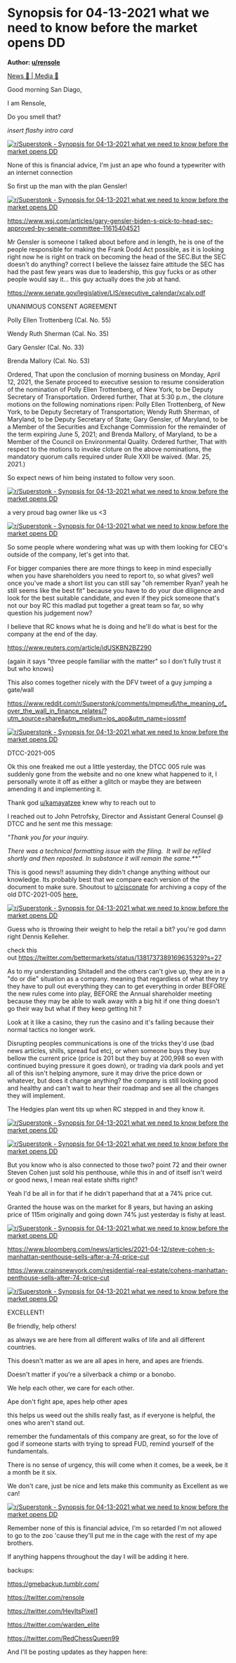 Synopsis for 04-13-2021 what we need to know before the market opens DD
=======================================================================

**Author: [u/rensole](https://www.reddit.com/user/rensole/)**

[News 📰 | Media 📱](https://www.reddit.com/r/Superstonk/search?q=flair_name%3A%22News%20%F0%9F%93%B0%20%7C%20Media%20%F0%9F%93%B1%22&restrict_sr=1)

Good morning San Diago,

I am Rensole,

Do you smell that?

*insert flashy intro card*

[![r/Superstonk - Synopsis for 04-13-2021 what we need to know before the market opens DD](https://preview.redd.it/yn3ku953hws61.png?width=680&format=png&auto=webp&s=c3be58358ef589f22712d8c9399b5076a7b04023)](https://preview.redd.it/yn3ku953hws61.png?width=680&format=png&auto=webp&s=c3be58358ef589f22712d8c9399b5076a7b04023)

None of this is financial advice, I'm just an ape who found a typewriter with an internet connection

So first up the man with the plan Gensler!

[![r/Superstonk - Synopsis for 04-13-2021 what we need to know before the market opens DD](https://preview.redd.it/gek1046fhws61.png?width=960&format=png&auto=webp&s=4fb77eca4040a6e4f95e25df7cc3c3e070cb1d66)](https://preview.redd.it/gek1046fhws61.png?width=960&format=png&auto=webp&s=4fb77eca4040a6e4f95e25df7cc3c3e070cb1d66)

<https://www.wsj.com/articles/gary-gensler-biden-s-pick-to-head-sec-approved-by-senate-committee-11615404521>

Mr Gensler is someone I talked about before and in length, he is one of the people responsible for making the Frank Dodd Act possible, as it is looking right now he is right on track on becoming the head of the SEC.But the SEC doesn't do anything? correct I believe the laissez faire attitude the SEC has had the past few years was due to leadership, this guy fucks or as other people would say it... this guy actually does the job at hand.

<https://www.senate.gov/legislative/LIS/executive_calendar/xcalv.pdf>

UNANIMOUS CONSENT AGREEMENT

Polly Ellen Trottenberg (Cal. No. 55)

Wendy Ruth Sherman (Cal. No. 35)

Gary Gensler (Cal. No. 33)

Brenda Mallory (Cal. No. 53)

Ordered, That upon the conclusion of morning business on Monday, April 12, 2021, the Senate proceed to executive session to resume consideration of the nomination of Polly Ellen Trottenberg, of New York, to be Deputy Secretary of Transportation. Ordered further, That at 5:30 p.m., the cloture motions on the following nominations ripen: Polly Ellen Trottenberg, of New York, to be Deputy Secretary of Transportation; Wendy Ruth Sherman, of Maryland, to be Deputy Secretary of State; Gary Gensler, of Maryland, to be a Member of the Securities and Exchange Commission for the remainder of the term expiring June 5, 2021; and Brenda Mallory, of Maryland, to be a Member of the Council on Environmental Quality. Ordered further, That with respect to the motions to invoke cloture on the above nominations, the mandatory quorum calls required under Rule XXII be waived. (Mar. 25, 2021.)

So expect news of him being instated to follow very soon.

[![r/Superstonk - Synopsis for 04-13-2021 what we need to know before the market opens DD](https://preview.redd.it/l8jen1u7iws61.png?width=1125&format=png&auto=webp&s=8e322b01354f0c17f57168d1e922eec0845edd0a)](https://preview.redd.it/l8jen1u7iws61.png?width=1125&format=png&auto=webp&s=8e322b01354f0c17f57168d1e922eec0845edd0a)

a very proud bag owner like us <3

[![r/Superstonk - Synopsis for 04-13-2021 what we need to know before the market opens DD](https://preview.redd.it/e6kv34vmiws61.png?width=452&format=png&auto=webp&s=5e22715c4663dfa6529510776482185288d6cb5e)](https://preview.redd.it/e6kv34vmiws61.png?width=452&format=png&auto=webp&s=5e22715c4663dfa6529510776482185288d6cb5e)

So some people where wondering what was up with them looking for CEO's outside of the company, let's get into that.

For bigger companies there are more things to keep in mind especially when you have shareholders you need to report to, so what gives? well once you've made a short list you can still say "oh remember Ryan? yeah he still seems like the best fit" because you have to do your due diligence and look for the best suitable candidate, and even if they pick someone that's not our boy RC this madlad put together a great team so far, so why question his judgement now?

I believe that RC knows what he is doing and he'll do what is best for the company at the end of the day.

<https://www.reuters.com/article/idUSKBN2BZ290>

(again it says "three people familiar with the matter" so I don't fully trust it but who knows)

This also comes together nicely with the DFV tweet of a guy jumping a gate/wall

<https://www.reddit.com/r/Superstonk/comments/mpmeu6/the_meaning_of_over_the_wall_in_finance_relates/?utm_source=share&utm_medium=ios_app&utm_name=iossmf>

[![r/Superstonk - Synopsis for 04-13-2021 what we need to know before the market opens DD](https://preview.redd.it/mmqfxb7okws61.png?width=420&format=png&auto=webp&s=825cdab366eb06cf3df9d67c029a898ce5b4fdd2)](https://preview.redd.it/mmqfxb7okws61.png?width=420&format=png&auto=webp&s=825cdab366eb06cf3df9d67c029a898ce5b4fdd2)

DTCC-2021-005

Ok this one freaked me out a little yesterday, the DTCC 005 rule was suddenly gone from the website and no one knew what happened to it, I personally wrote it off as either a glitch or maybe they are between amending it and implementing it.

Thank god [u/kamayatzee](https://www.reddit.com/u/kamayatzee/) knew why to reach out to

I reached out to John Petrofsky, Director and Assistant General Counsel @ DTCC and he sent me this message:

*"Thank you for your inquiry.*

*There was a* *technical formatting issue* *with the filing.  It will be refiled shortly and then reposted.* *In substance it will remain the same.**"*

This is good news!! assuming they didn't change anything without our knowledge. Its probably best that we compare each version of the document to make sure. Shoutout to [u/cisconate](https://www.reddit.com/u/cisconate/) for archiving a copy of the old DTC-2021-005 [here.](https://pastebin.com/adT3ZUZ0)

[![r/Superstonk - Synopsis for 04-13-2021 what we need to know before the market opens DD](https://preview.redd.it/etfcsvzgjws61.png?width=500&format=png&auto=webp&s=a9af92ee9059a668cadaf48633756155fd6ad65e)](https://preview.redd.it/etfcsvzgjws61.png?width=500&format=png&auto=webp&s=a9af92ee9059a668cadaf48633756155fd6ad65e)

Guess who is throwing their weight to help the retail a bit? you're god damn right Dennis Kelleher.

check this out <https://twitter.com/bettermarkets/status/1381737389169635329?s=27>

As to my understanding Shitadell and the others can't give up, they are in a "do or die" situation as a company. meaning that regardless of what they try they have to pull out everything they can to get everything in order BEFORE the new rules come into play, BEFORE the Annual shareholder meeting because they may be able to walk away with a big hit if one thing doesn't go their way but what if they keep getting hit ?

Look at it like a casino, they run the casino and it's failing because their normal tactics no longer work.

Disrupting peoples communications is one of the tricks they'd use (bad news articles, shills, spread fud etc), or when someone buys they buy bellow the current price (price is 201 but they buy at 200,998 so even with continued buying pressure it goes down), or trading via dark pools and yet all of this isn't helping anymore, sure it may drive the price down or whatever, but does it change anything? the company is still looking good and healthy and can't wait to hear their roadmap and see all the changes they will implement.

The Hedgies plan went tits up when RC stepped in and they know it.

[![r/Superstonk - Synopsis for 04-13-2021 what we need to know before the market opens DD](https://preview.redd.it/vnajr5u2mws61.png?width=828&format=png&auto=webp&s=d6dd22d856b8dd2143c9d6e36718b4e3d5d23862)](https://preview.redd.it/vnajr5u2mws61.png?width=828&format=png&auto=webp&s=d6dd22d856b8dd2143c9d6e36718b4e3d5d23862)

[![r/Superstonk - Synopsis for 04-13-2021 what we need to know before the market opens DD](https://preview.redd.it/d6unkem3mws61.png?width=1080&format=png&auto=webp&s=0581a610492f6970f15cefbb3a499899b8bb3779)](https://preview.redd.it/d6unkem3mws61.png?width=1080&format=png&auto=webp&s=0581a610492f6970f15cefbb3a499899b8bb3779)

But you know who is also connected to those two? point 72 and their owner Steven Cohen just sold his penthouse, while this in and of itself isn't weird or good news, I mean real estate shifts right?

Yeah I'd be all in for that if he didn't paperhand that at a 74% price cut.

Granted the house was on the market for 8 years, but having an asking price of 115m originally and going down 74% just yesterday is fishy at least.

[![r/Superstonk - Synopsis for 04-13-2021 what we need to know before the market opens DD](https://preview.redd.it/zvsd29qhmws61.png?width=640&format=png&auto=webp&s=e9fc892e505e7aa757f0290f87cc2a55df9db9ba)](https://preview.redd.it/zvsd29qhmws61.png?width=640&format=png&auto=webp&s=e9fc892e505e7aa757f0290f87cc2a55df9db9ba)

<https://www.bloomberg.com/news/articles/2021-04-12/steve-cohen-s-manhattan-penthouse-sells-after-a-74-price-cut>

<https://www.crainsnewyork.com/residential-real-estate/cohens-manhattan-penthouse-sells-after-74-price-cut>

[![r/Superstonk - Synopsis for 04-13-2021 what we need to know before the market opens DD](https://preview.redd.it/j1p0te2fnws61.png?width=554&format=png&auto=webp&s=e765bcb01538eeca93847be871e520921e39028d)](https://preview.redd.it/j1p0te2fnws61.png?width=554&format=png&auto=webp&s=e765bcb01538eeca93847be871e520921e39028d)

EXCELLENT!

Be friendly, help others!

as always we are here from all different walks of life and all different countries.

This doesn't matter as we are all apes in here, and apes are friends.

Doesn't matter if you're a silverback a chimp or a bonobo.

We help each other, we care for each other.

Ape don't fight ape, apes help other apes

this helps us weed out the shills really fast, as if everyone is helpful, the ones who aren't stand out.

remember the fundamentals of this company are great, so for the love of god if someone starts with trying to spread FUD, remind yourself of the fundamentals.

There is no sense of urgency, this will come when it comes, be a week, be it a month be it six.

We don't care, just be nice and lets make this community as Excellent as we can!

[![r/Superstonk - Synopsis for 04-13-2021 what we need to know before the market opens DD](https://preview.redd.it/07z7r28inws61.png?width=400&format=png&auto=webp&s=5295610e75a749db417177cf3c6118298cd4c15a)](https://preview.redd.it/07z7r28inws61.png?width=400&format=png&auto=webp&s=5295610e75a749db417177cf3c6118298cd4c15a)

Remember none of this is financial advice, I'm so retarded I'm not allowed to go to the zoo 'cause they'll put me in the cage with the rest of my ape brothers.

If anything happens throughout the day I will be adding it here.

backups:

<https://gmebackup.tumblr.com/>

<https://twitter.com/rensole>

<https://twitter.com/HeyItsPixel1>

<https://twitter.com/warden_elite>

<https://twitter.com/RedChessQueen99>

And I'll be posting updates as they happen here:
